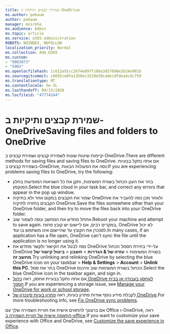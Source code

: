 ```yaml
---
title: שמירת קבצים ותיקיות ב-OneDrive
ms.author: pebaum
author: pebaum
manager: mnirkhe
ms.audience: Admin
ms.topic: article
ms.service: o365-administration
ROBOTS: NOINDEX, NOFOLLOW
localization_priority: Normal
ms.collection: Adm_O365
ms.custom:
- "9003073"
- "5903"
ms.openlocfilehash: 1c612a91cc2674e097f108a3d57898e2b24e901b
ms.sourcegitcommit: c6692ce0fa1358ec3529e59ca0ecdfdea4cdc759
ms.translationtype: MT
ms.contentlocale: he-IL
ms.lasthandoff: 09/15/2020
ms.locfileid: "47774244"
---
```

# <a name="saving-files-and-folders-to-onedrive"></a><span data-ttu-id="615c3-102">שמירת קבצים ותיקיות ב-OneDrive</span><span class="sxs-lookup"><span data-stu-id="615c3-102">Saving files and folders to OneDrive</span></span>

<span data-ttu-id="615c3-103">קיימות שיטות שונות לשמירת קבצים ושמירת קבצים ב-OneDrive.</span><span class="sxs-lookup"><span data-stu-id="615c3-103">There are different methods for saving files and saving files to OneDrive.</span></span> <span data-ttu-id="615c3-104">אם אתה נתקל בבעיות בשמירת קבצים ב-OneDrive, נסה את הפעולות הבאות:</span><span class="sxs-lookup"><span data-stu-id="615c3-104">If you are experiencing problems saving files to OneDrive, try the following:</span></span>

- <span data-ttu-id="615c3-105">בחר את הענן הכחול בשורת המשימות, ותקן את כל השגיאות המופיעות בחלון המוקפץ.</span><span class="sxs-lookup"><span data-stu-id="615c3-105">Select the blue cloud in your task bar, and correct any errors that appear in the pop up window.</span></span>
- <span data-ttu-id="615c3-106">שמור את הקבצים במקום אחר ולא בתיקיה OneDrive ולאחר מכן נסה להעביר את הקבצים בחזרה לתיקיה OneDrive.</span><span class="sxs-lookup"><span data-stu-id="615c3-106">Save the files somewhere other than your OneDrive folder, and then try to move the files back into your OneDrive folder.</span></span>
- <span data-ttu-id="615c3-107">אתחל מחדש את המחשב ונסה לשמור שוב.</span><span class="sxs-lookup"><span data-stu-id="615c3-107">Reboot your machine and attempt to save again.</span></span> <span data-ttu-id="615c3-108">במקרים רבים, אם ליישום יש קובץ פתוח, OneDrive לא יכול לסנכרן את הקובץ עד שהיישום אינו משתמש בו עוד.</span><span class="sxs-lookup"><span data-stu-id="615c3-108">In many cases, if an application has a file open, OneDrive can't sync the file until the application is no longer using it.</span></span>    
- <span data-ttu-id="615c3-109">נסה לבטל את הקישור ולקשר מחדש את OneDrive על-ידי בחירת הסמל הכחול OneDrive בשורת המשימות > **עזרה של & הגדרות**  >  **חשבון**  >  **ביטול קישור של מחשב זה**.</span><span class="sxs-lookup"><span data-stu-id="615c3-109">Try unlinking and relinking OneDrive by selecting the blue OneDrive icon on your taskbar > **Help & Settings** > **Account** > **Unlink this PC**.</span></span> <span data-ttu-id="615c3-110">בחר את סמל OneDrive הכחול בשורת המשימות שוב והיכנס.</span><span class="sxs-lookup"><span data-stu-id="615c3-110">Select the blue OneDrive icon in the taskbar again, and sign in.</span></span>
- <span data-ttu-id="615c3-111">אם אתה נתקל בבעיית אחסון, ראה [ניהול OneDrive לאחסון בעבודה או בבית הספר](https://support.microsoft.com/office/manage-your-onedrive-for-work-or-school-storage-31519161-059c-4764-b6f8-f5cd29f7fe68).</span><span class="sxs-lookup"><span data-stu-id="615c3-111">If you are experiencing a storage issue, see [Manage your OneDrive for work or school storage](https://support.microsoft.com/office/manage-your-onedrive-for-work-or-school-storage-31519161-059c-4764-b6f8-f5cd29f7fe68).</span></span>
- <span data-ttu-id="615c3-112">לקבלת מידע נוסף אודות פתרון בעיות, ראה [פתרון בעיות סינכרון של OneDrive](https://docs.microsoft.com/alchemyinsights/fix-onedrive-sync-issues).</span><span class="sxs-lookup"><span data-stu-id="615c3-112">For more troubleshooting info, see [Fix OneDrive sync problems](https://docs.microsoft.com/alchemyinsights/fix-onedrive-sync-issues).</span></span>  

<span data-ttu-id="615c3-113">אם ברצונך להתאים אישית את חוויית השמירה שלך עם Office ו-OneDrive, ראה [התאמה אישית של חוויית השמירה ב-office](https://support.microsoft.com/office/customize-the-save-experience-in-office-786200a7-f5f2-4d26-a3ae-b78c60dd5d3b).</span><span class="sxs-lookup"><span data-stu-id="615c3-113">If you want to customize your save experience with Office and OneDrive, see [Customize the save experience in Office](https://support.microsoft.com/office/customize-the-save-experience-in-office-786200a7-f5f2-4d26-a3ae-b78c60dd5d3b).</span></span>

